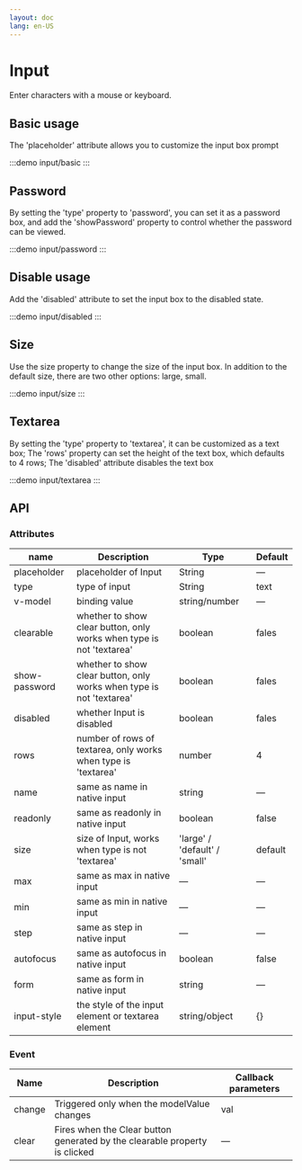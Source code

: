 ```yaml
---
layout: doc
lang: en-US
---
```


# Input

Enter characters with a mouse or keyboard.

## Basic usage

The 'placeholder' attribute allows you to customize the input box prompt

:::demo
input/basic
:::

## Password

By setting the 'type' property to 'password', you can set it as a password box, and add the 'showPassword' property to
control whether the password can be viewed.

:::demo
input/password
:::

## Disable usage

Add the 'disabled' attribute to set the input box to the disabled state.

:::demo
input/disabled
:::

## Size

Use the size property to change the size of the input box. In addition to the default size, there are two other options:
large, small.

:::demo
input/size
:::

## Textarea

By setting the 'type' property to 'textarea', it can be customized as a text box; The 'rows' property can set the height
of the text box, which defaults to 4 rows; The 'disabled' attribute disables the text box

:::demo
input/textarea
:::

## API

### Attributes

| name          | Description                                                          | Type                          | Default |
|---------------|----------------------------------------------------------------------|-------------------------------|---------|
| placeholder   | placeholder of Input                                                 | String                        | —       |
| type          | type of input                                                        | String                        | text    |
| v-model       | binding value                                                        | string/number                 | —       |
| clearable     | whether to show clear button, only works when type is not 'textarea' | boolean                       | fales   |
| show-password | whether to show clear button, only works when type is not 'textarea' | boolean                       | fales   |
| disabled      | whether Input is disabled                                            | boolean                       | fales   |
| rows          | number of rows of textarea, only works when type is 'textarea'       | number                        | 4       |
| name          | same as name in native input                                         | string                        | —       |
| readonly      | same as readonly in native input                                     | boolean                       | false   |
| size          | size of Input, works when type is not 'textarea'                     | 'large' / 'default' / 'small' | default |
| max           | same as max in native input                                          | —                             | —       |
| min           | same as min in native input                                          | —                             | —       |
| step          | same as step in native input                                         | —                             | —       |
| autofocus     | same as autofocus in native input                                    | boolean                       | false   |
| form          | same as form in native input                                         | string                        | —       |
| input-style   | the style of the input element or textarea element                   | string/object                 | {}      |

### Event

| Name    | Description                                                                | Callback parameters |
|---------|----------------------------------------------------------------------------|---------------------|
| change	 | Triggered only when the modelValue changes                                 | val                 |
| clear	  | Fires when the Clear button generated by the clearable property is clicked | —                   |
